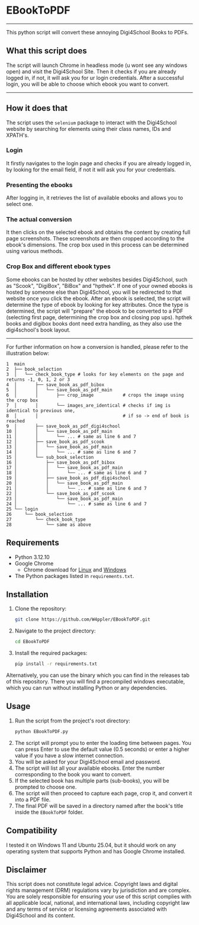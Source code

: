 # EBookToPDF

---
This python script will convert these annoying Digi4School Books to PDFs.

## What this script does
The script will launch Chrome in headless mode
(u wont see any windows open) and visit the Digi4School Site. Then it checks if you
are already logged in, if not, it will ask you for ur login credentials. After a
successful login, you will be able to choose which ebook you want to convert.

---

## How it does that
The script uses the `selenium` package to interact with the Digi4School website by searching for elements using their
class names, IDs and XPATH's.
### Login
It firstly navigates to the login page and checks if you are already logged in, by looking
for the email field, if not it will ask you for your credentials.
### Presenting the ebooks
After logging in, it retrieves the list of available ebooks and allows you to select one.
### The actual conversion
It then clicks on the selected ebook and obtains the content by creating full page screenshots. These screenshots are then
cropped according to the ebook's dimensions. The crop box used in this process can be determined using various methods.
### Crop Box and different ebook types
Some ebooks can be hosted by other websites besides Digi4School, such as "Scook", "DigiBox", "BiBox" and "hpthek". If one
of your owned ebooks is hosted by someone else than Digi4School, you will be redirected to that website once you click
the ebook. After an ebook is selected, the script will determine the type of ebook by looking for key attributes. Once
the type is determined, the script will "prepare" the ebook to be converted to a PDF (selecting first page, determining
the crop box and closing pop ups). hpthek books and digibox books dont need extra handling, as they also use the digi4school's
book layout.

---

For further information on how a conversion is handled, please refer to the illustration below:
```text
1  main
2  ├── book_selection
3  │   └── check_book_type # looks for key elements on the page and returns -1, 0, 1, 2 or 3
4  │       ├── save_book_as_pdf_bibox
5  │       │   └── save_book_as_pdf_main
6  │       │       ├── crop_image           # crops the image using the crop box
7  │       │       └── images_are_identical # checks if img is identical to previous one,
8  │       │                                # if so -> end of book is reached
9  │       ├── save_book_as_pdf_digi4school
10 │       │   └── save_book_as_pdf_main
11 │       │       └── ... # same as line 6 and 7
12 │       ├── save_book_as_pdf_scook
13 │       │   └── save_book_as_pdf_main
14 │       │       └── ... # same as line 6 and 7
15 │       └── sub_book_selection
16 │           ├── save_book_as_pdf_bibox
17 │           │   └── save_book_as_pdf_main
18 │           │       └── ... # same as line 6 and 7
19 │           ├── save_book_as_pdf_digi4school
20 │           │   └── save_book_as_pdf_main
21 │           │       └── ... # same as line 6 and 7
22 │           └── save_book_as_pdf_scook
23 │               └── save_book_as_pdf_main
24 │                   └── ... # same as line 6 and 7
25 └── login
26     └── book_selection
27         └── check_book_type
28             └── same as above
```


## Requirements

*   Python 3.12.10
*   Google Chrome
    * Chrome download for [Linux](https://www.google.com/intl/en_uk/chrome/?platform=linux) and [Windows](https://www.google.com/chrome/)
*   The Python packages listed in `requirements.txt`.

## Installation

1.  Clone the repository:
    ```sh
    git clone https://github.com/W4ppler/EBookToPDF.git
    ```
2.  Navigate to the project directory:
    ```sh
    cd EBookToPDF
    ```
3.  Install the required packages:
    ```sh
    pip install -r requirements.txt
    ```
    
Alternatively, you can use the binary which you can find in the releases tab of this repository. There you will find a
precompiled windows executable, which you can run without installing Python or any dependencies.

## Usage

1.  Run the script from the project's root directory:
    ```sh
    python EBookToPDF.py
    ```
2.  The script will prompt you to enter the loading time between pages. You can press Enter to use the default value (0.5 seconds) or enter a higher value if you have a slow internet connection.
3.  You will be asked for your Digi4School email and password.
4.  The script will list all your available ebooks. Enter the number corresponding to the book you want to convert.
5.  If the selected book has multiple parts (sub-books), you will be prompted to choose one.
6.  The script will then proceed to capture each page, crop it, and convert it into a PDF file.
7.  The final PDF will be saved in a directory named after the book's title inside the `EBookToPDF` folder.

## Compatibility
I tested it on Windows 11 and Ubuntu 25.04, but it should work on any operating system that supports Python and has Google Chrome installed.

## Disclaimer
This script does not constitute legal advice. Copyright laws and digital rights
management (DRM) regulations vary by jurisdiction and are complex. You are solely
responsible for ensuring your use of this script complies with all applicable local,
national, and international laws, including copyright law and any terms of service
or licensing agreements associated with Digi4School and its content.
